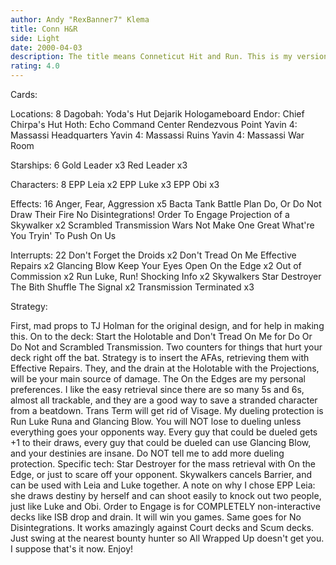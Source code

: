 ```yaml
---
author: Andy "RexBanner7" Klema
title: Conn H&R
side: Light
date: 2000-04-03
description: The title means Conneticut Hit and Run. This is my version of TJ 'Techmaster' Holman's Hit and Run deck, tweaked for my playing ground, CT.
rating: 4.0
---
```

Cards: 

Locations: 8
Dagobah: Yoda's Hut
Dejarik Hologameboard
Endor: Chief Chirpa's Hut
Hoth: Echo Command Center
Rendezvous Point
Yavin 4: Massassi Headquarters
Yavin 4: Massassi Ruins
Yavin 4: Massassi War Room

Starships: 6
Gold Leader x3
Red Leader x3

Characters: 8
EPP Leia x2
EPP Luke x3
EPP Obi x3

Effects: 16
Anger, Fear, Aggression x5
Bacta Tank
Battle Plan
Do, Or Do Not
Draw Their Fire
No Disintegrations!
Order To Engage
Projection of a Skywalker x2
Scrambled Transmission
Wars Not Make One Great
What're You Tryin' To Push On Us

Interrupts: 22
Don't Forget the Droids x2
Don't Tread On Me
Effective Repairs x2
Glancing Blow
Keep Your Eyes Open
On the Edge x2
Out of Commission x2
Run Luke, Run!
Shocking Info x2
Skywalkers
Star Destroyer
The Bith Shuffle
The Signal x2
Transmission Terminated x3


Strategy: 

First, mad props to TJ Holman for the original design, and for help in making this. On to the deck: Start the Holotable and Don't Tread On Me for Do Or Do Not and Scrambled Transmission. Two counters for things that hurt your deck right off the bat. Strategy is to insert the AFAs, retrieving them with Effective Repairs. They, and the drain at the Holotable with the Projections, will be your main source of damage. The On the Edges are my personal preferences. I like the easy retrieval since there are so many 5s and 6s, almost all trackable, and they are a good way to save a stranded character from a beatdown. Trans Term will get rid of Visage. My dueling protection is Run Luke Runa and Glancing Blow. You will NOT lose to dueling unless everything goes your opponents way. Every guy that could be dueled gets +1 to their draws, every guy that could be dueled can use Glancing Blow, and your destinies are insane. Do NOT tell me to add more dueling protection. Specific tech: Star Destroyer for the mass retrieval with On the Edge, or just to scare off your opponent. Skywalkers cancels Barrier, and can be used with Leia and Luke together. A note on why I chose EPP Leia: she draws destiny by herself and can shoot easily to knock out two people, just like Luke and Obi. Order to Engage is for COMPLETELY non-interactive decks like ISB drop and drain. It will win you games. Same goes for No Disintegrations. It works amazingly against Court decks and Scum decks. Just swing at the nearest bounty hunter so All Wrapped Up doesn't get you. I suppose that's it now. Enjoy! 